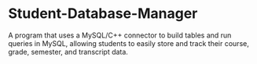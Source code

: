 # Student-Database-Manager
A program that uses a MySQL/C++ connector to build tables and run queries in MySQL, allowing students to easily store and track their course, grade, semester, and transcript data.
